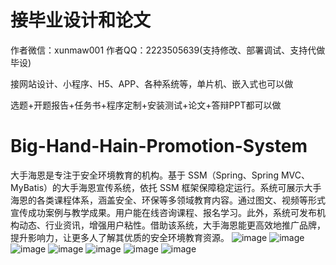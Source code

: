 # 接毕业设计和论文
作者微信：xunmaw001  作者QQ：2223505639(支持修改、部署调试、支持代做毕设)

接网站设计、小程序、H5、APP、各种系统等，单片机、嵌入式也可以做

选题+开题报告+任务书+程序定制+安装测试+论文+答辩PPT都可以做
# Big-Hand-Hain-Promotion-System
大手海恩是专注于安全环境教育的机构。基于 SSM（Spring、Spring MVC、MyBatis）的大手海恩宣传系统，依托 SSM 框架保障稳定运行。系统可展示大手海恩的各类课程体系，涵盖安全、环保等多领域教育内容。通过图文、视频等形式宣传成功案例与教学成果。用户能在线咨询课程、报名学习。此外，系统可发布机构动态、行业资讯，增强用户粘性。借助该系统，大手海恩能更高效地推广品牌，提升影响力，让更多人了解其优质的安全环境教育资源。 
![image](https://github.com/user-attachments/assets/8fe9ac94-5fdb-4c31-8ffd-32f82d4e1491)
![image](https://github.com/user-attachments/assets/f170ef81-9882-4c83-a4bc-3cd4bac57c8d)
![image](https://github.com/user-attachments/assets/1e1f6e47-dddf-4a94-b08f-97050e7b14d1)
![image](https://github.com/user-attachments/assets/f7c50f85-a826-40cf-8445-9c4bf2971728)
![image](https://github.com/user-attachments/assets/1bf44f02-6541-4f79-905f-26bf9249f8cb)
![image](https://github.com/user-attachments/assets/4fd0e3c5-ba3a-4997-8ddc-545f33c5dc3e)
![image](https://github.com/user-attachments/assets/bb09861a-104e-49c7-ba7d-8eba72a21a3e)
